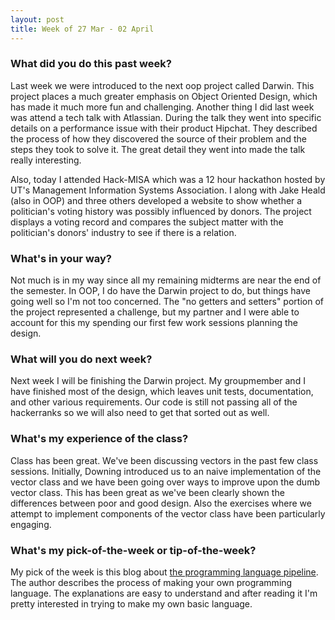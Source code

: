 ```yaml
---
layout: post
title: Week of 27 Mar - 02 April
---
```


### What did you do this past week?
Last week we were introduced to the next oop project called Darwin. This project places a much greater emphasis on Object Oriented Design, which has made it much more fun and challenging. Another thing I did last week was attend a tech talk with Atlassian. During the talk they went into specific details on a performance issue with their product Hipchat. They described the process of how they discovered the source of their problem and the steps they took to solve it. The great detail they went into made the talk really interesting.

Also, today I attended Hack-MISA which was a 12 hour hackathon hosted by UT's Management Information Systems Association. I along with Jake Heald (also in OOP) and three others developed a website to show whether a politician's voting history was possibly influenced by donors. The project displays a voting record and compares the subject matter with the politician's donors' industry to see if there is a relation. 

### What's in your way?
Not much is in my way since all my remaining midterms are near the end of the semester. In OOP, I do have the Darwin project to do, but things have going well so I'm not too concerned. The "no getters and setters" portion of the project represented a challenge, but my partner and I were able to account for this my spending our first few work sessions planning the design.

### What will you do next week?
Next week I will be finishing the Darwin project. My groupmember and I have finished most of the design, which leaves unit tests, documentation, and other various requirements. Our code is still not passing all of the hackerranks so we will also need to get that sorted out as well. 

### What's my experience of the class?
Class has been great. We've been discussing vectors in the past few class sessions. Initially, Downing introduced us to an naive implementation of the vector class and we have been going over ways to improve upon the dumb vector class. This has been great as we've been clearly shown the differences between poor and good design. Also the exercises where we attempt to implement components of the vector class have been particularly engaging. 

### What's my pick-of-the-week or tip-of-the-week?
My pick of the week is this blog about [the programming language pipeline](https://medium.com/@william01110111/the-programming-language-pipeline-91d3f449c919). The author describes the process of making your own programming language. The explanations are easy to understand and after reading it I'm pretty interested in trying to make my own basic language.
